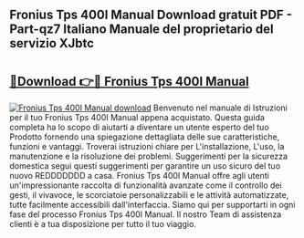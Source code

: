 ## Fronius Tps 400I Manual Download gratuit PDF - Part-qz7 Italiano Manuale del proprietario del servizio XJbtc

# <h2><a href="http://dfaowds.blite.top/?on=Fronius+Tps+400I+Manual">🔗Download 👉🔴 Fronius Tps 400I Manual</a></h2>

[![Fronius Tps 400I Manual download](https://i.imgur.com/lujVjoI.png)](http://dfaowds.blite.top/?on=Fronius+Tps+400I+Manual)
Benvenuto nel manuale di Istruzioni per il tuo Fronius Tps 400I Manual appena acquistato. Questa guida completa ha lo scopo di aiutarti a diventare un utente esperto del tuo Prodotto fornendo una spiegazione dettagliata delle sue caratteristiche, funzioni e vantaggi. Troverai istruzioni chiare per L'installazione, L'uso, la manutenzione e la risoluzione dei problemi. Suggerimenti per la sicurezza domestica segui questi suggerimenti per garantire un uso sicuro del tuo nuovo REDDDDDDD a casa. Fronius Tps 400I Manual offre agli utenti un'impressionante raccolta di funzionalità avanzate come il controllo dei gesti, il vivavoce, le scorciatoie personalizzabili e le attività automatizzate, tutte facilmente accessibili dall'interfaccia. Siamo qui per supportarti in ogni fase del processo Fronius Tps 400I Manual. Il nostro Team di assistenza clienti è a tua disposizione per tutto il tuo viaggio.
